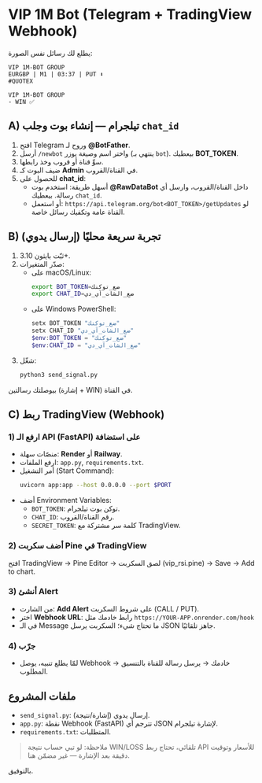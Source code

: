 # VIP 1M Bot (Telegram + TradingView Webhook)

يطلع لك رسائل نفس الصورة:
```
VIP 1M-BOT GROUP
EURGBP | M1 | 03:37 | PUT ⬇️
#QUOTEX

VIP 1M-BOT GROUP
- WIN ✅
```

## A) تيلجرام — إنشاء بوت وجلب `chat_id`
1) افتح Telegram وروح لـ **@BotFather**.
2) أرسل `/newbot` واختر اسم وصيغة يوزر (ينتهي بـ `bot`). بيعطيك **BOT_TOKEN**.
3) سوِّ قناة أو قروب وخذ رابطها.
4) ضيف البوت كـ **Admin** في القناة/القروب.
5) للحصول على **chat_id**:
   - أسهل طريقة: استخدم بوت **@RawDataBot** داخل القناة/القروب، وارسل أي رسالة. بيعطيك `chat_id`.
   - أو استعمل: `https://api.telegram.org/bot<BOT_TOKEN>/getUpdates` لو القناة عامة وتكفيك رسائل خاصة.

## B) تجربة سريعة محليًا (إرسال يدوي)
1) ثبّت بايثون 3.10+.
2) صدّر المتغيرات:
   - على macOS/Linux:
     ```bash
     export BOT_TOKEN=ضع_توكنك
     export CHAT_ID=ضع_الشات_آي_دي
     ```
   - على Windows PowerShell:
     ```powershell
     setx BOT_TOKEN "ضع_توكنك"
     setx CHAT_ID "ضع_الشات_آي_دي"
     $env:BOT_TOKEN = "ضع_توكنك"
     $env:CHAT_ID = "ضع_الشات_آي_دي"
     ```
3) شغّل:
   ```bash
   python3 send_signal.py
   ```
بيوصلتك رسالتين (إشارة + WIN) في القناة.

## C) ربط TradingView (Webhook)
### 1) ارفع الـ API (FastAPI) على استضافة
- منصّات سهلة: **Render** أو **Railway**.
- ارفع الملفات: `app.py`, `requirements.txt`.
- أمر التشغيل (Start Command):
  ```bash
  uvicorn app:app --host 0.0.0.0 --port $PORT
  ```
- أضف Environment Variables:
  - `BOT_TOKEN`: توكن بوت تيلجرام.
  - `CHAT_ID`: رقم القناة/القروب.
  - `SECRET_TOKEN`: كلمة سر مشتركة مع TradingView.

### 2) أضف سكربت Pine في TradingView
افتح TradingView → Pine Editor → لصق السكربت (vip_rsi.pine) → Save → Add to chart.

### 3) أنشئ Alert
- من الشارت: **Add Alert** على شروط السكربت (CALL / PUT).
- اختر **Webhook URL**: رابط خادمك مثل `https://YOUR-APP.onrender.com/hook`
- في الـ Message ما تحتاج شيء؛ السكربت يرسل JSON جاهز تلقائيًا.

### 4) جرّب
- لمّا يطلع تنبيه، يوصل Webhook → خادمك → يرسل رسالة للقناة بالتنسيق المطلوب.

## ملفات المشروع
- `send_signal.py`: إرسال يدوي (إشارة/نتيجة).
- `app.py`: نقطة Webhook (FastAPI) تترجم أي JSON لإشارة تيلجرام.
- `requirements.txt`: المتطلبات.

> ملاحظة: لو تبي حساب نتيجة WIN/LOSS تلقائي، تحتاج ربط API للأسعار وتوقيت دقيقة بعد الإشارة — غير مضمّن هنا.

بالتوفيق.
